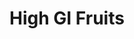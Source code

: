 ---
type: GiDataTablePage
title: High GI Fruits
description: High Glycemic Index Fruits
keywords: gi, GI, Glycemic Index, glycemic index, GlycemicIndex, glycemicindex, gi of Fruits, GI of Fruits, Glycemic Index of Fruits, glycemic index of Fruits, GlycemicIndex of Fruits, glycemicindex of Fruits, Fruits, High GI Fruits, High Glycemic Index Fruits
---
